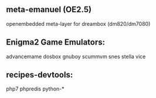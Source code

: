 meta-emanuel (OE2.5)
------------
openembedded meta-layer for dreambox (dm820/dm7080)


Enigma2 Game Emulators:
-----------------------
advancemame  dosbox  gnuboy  scummvm  snes  stella  vice

recipes-devtools:
-----------------------
php7 phpredis python-*

